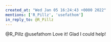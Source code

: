 ```yaml
---
created_at: "Wed Jan 05 16:24:43 +0000 2022"
mentions: ['R_Pillz', 'usefathom']
in_reply_to: @R_Pillz
---
```


@R_Pillz @usefathom Love it! Glad I could help!